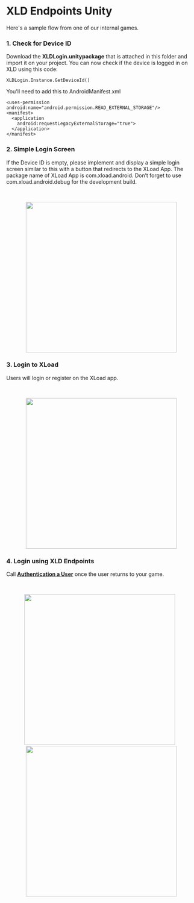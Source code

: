 # XLD Endpoints Unity

Here's a sample flow from one of our internal games.

### 1. Check for Device ID

Download the **XLDLogin.unitypackage** that is attached in this folder and import it on your project. You can now check if the device is logged in on XLD using this code:

```
XLDLogin.Instance.GetDeviceId()
```

You'll need to add this to AndroidManifest.xml

```
<uses-permission android:name="android.permission.READ_EXTERNAL_STORAGE"/>
<manifest>
  <application
    android:requestLegacyExternalStorage="true">
  </application>
</manifest>
```

### 2. Simple Login Screen

If the Device ID is empty, please implement and display a simple login screen similar to this with a button that redirects to the XLoad App. The package name of XLoad App is com.xload.android. Don’t forget to use com.xload.android.debug for the development build.

<br/>
<p align="center">
  <img width="400" src="https://raw.githubusercontent.com/XLDTechLabs/XLD-Endpoints/master/assets/Unity/sign-in.jpg"/>
</p>


### 3. Login to XLoad

Users will login or register on the XLoad app.

<br/>
<p align="center">
  <img width="400" src="https://raw.githubusercontent.com/XLDTechLabs/XLD-Endpoints/master/assets/Unity/login-with-xload.jpg"/>
</p>

### 4. Login using XLD Endpoints

Call [**Authentication a User**](https://github.com/XLDTechLabs/XLD-Endpoints#2-authenticating-a-user) once the user returns to your game.

<br/>
<p align="center">
  <img width="400" src="https://raw.githubusercontent.com/XLDTechLabs/XLD-Endpoints/master/assets/Unity/spin-login.jpg"/>
  &nbsp
  <img width="400" src="https://raw.githubusercontent.com/XLDTechLabs/XLD-Endpoints/master/assets/Unity/spin.jpg"/>
</p>
